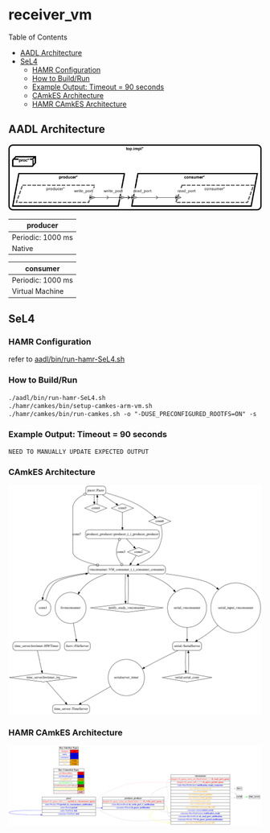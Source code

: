 # receiver_vm

 Table of Contents
  * [AADL Architecture](#aadl-architecture)
  * [SeL4](#sel4)
    * [HAMR Configuration](#hamr-configuration)
    * [How to Build/Run](#how-to-buildrun)
    * [Example Output: Timeout = 90 seconds](#example-output-timeout--90-seconds)
    * [CAmkES Architecture](#camkes-architecture)
    * [HAMR CAmkES Architecture](#hamr-camkes-architecture)

## AADL Architecture
![AADL Arch](aadl/diagrams/aadl-arch.png)

|producer|
|--|
|Periodic: 1000 ms|
|Native|



|consumer|
|--|
|Periodic: 1000 ms|
|Virtual Machine|



## SeL4
### HAMR Configuration
refer to [aadl/bin/run-hamr-SeL4.sh](aadl/bin/run-hamr-SeL4.sh)

### How to Build/Run
```
./aadl/bin/run-hamr-SeL4.sh
./hamr/camkes/bin/setup-camkes-arm-vm.sh
./hamr/camkes/bin/run-camkes.sh -o "-DUSE_PRECONFIGURED_ROOTFS=ON" -s
```

### Example Output: Timeout = 90 seconds
```
NEED TO MANUALLY UPDATE EXPECTED OUTPUT
```

### CAmkES Architecture
![CAmkES Architecture](aadl/diagrams/CAmkES-arch-SeL4.svg)

### HAMR CAmkES Architecture
![HAMR CAmkES Architecture](aadl/diagrams/CAmkES-HAMR-arch-SeL4.svg)